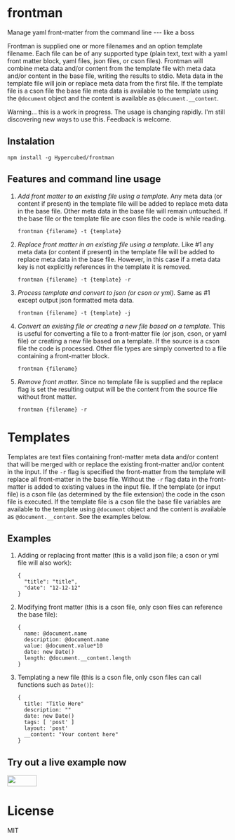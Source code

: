 frontman
========

Manage yaml front-matter from the command line --- like a boss

Frontman is supplied one or more filenames and an option template filename.  Each file can be of any supported type (plain text, text with a yaml front matter block, yaml files, json files, or cson files).  Frontman will combine meta data and/or content from the template file with meta data and/or content in the base file, writing the results to stdio.  Meta data in the template file will join or replace meta data from the first file.  If the template file is a cson file the base file meta data is available to the template using the `@document` object and the content is available as `@document.__content`.

Warning... this is a work in progress.  The usage is changing rapidly.  I'm still discovering new ways to use this.  Feedback is welcome.

## Instalation

`npm install -g Hypercubed/frontman`

## Features and command line usage

1. *Add front matter to an existing file using a template.*  Any meta data (or content if present) in the template file will be added to replace meta data in the base file.  Other meta data in the base file will remain untouched.  If the base file or the template file are cson files the code is while reading.

    `frontman {filename} -t {template}`
    
2. *Replace front matter in an existing file using a template.*  Like #1 any meta data (or content if present) in the template file will be added to replace meta data in the base file.  However, in this case if a meta data key is not explicitly references in the template it is removed.

    `frontman {filename} -t {template} -r`

3. *Process template and convert to json (or cson or yml).*  Same as #1 except output json formatted meta data.

    `frontman {filename} -t {template} -j`

4. *Convert an existing file or creating a new file based on a template.*  This is useful for converting a file to a front-matter file (or json, cson, or yaml file) or creating a new file based on a template.  If the source is a cson file the code is processed.  Other file types are simply converted to a file containing a front-matter block.

    `frontman {filename}`

5. *Remove front matter.*  Since no template file is supplied and the replace flag is set the resulting output will be the content from the source file without front matter.

    `frontman {filename} -r`

# Templates

Templates are text files containing front-matter meta data and/or content that will be merged with or replace the existing front-matter and/or content in the input.  If the `-r` flag is specified the front-matter from the template will replace all front-matter in the base file.  Without the `-r` flag data in the front-matter is added to existing values in the input file.  If the template (or input file) is a cson file (as determined by the file extension) the code in the cson file is executed.  If the template file is a cson file the base file variables are available to the template using `@document` object and the content is available as `@document.__content`.  See the examples below.

## Examples

1. Adding or replacing front matter (this is a valid json file; a cson or yml file will also work):

    ```
    {
      "title": "title",
      "date": "12-12-12"
    }
    ```
    
2. Modifying front matter (this is a cson file, only cson files can reference the base file):

    ```
    {
      name: @document.name
      description: @document.name
      value: @document.value*10
      date: new Date()
      length: @document.__content.length
    }
    ```
    
3. Templating a new file (this is a cson file, only cson files can call functions such as `Date()`):

    ```
    {
      title: "Title Here"
      description: ""
      date: new Date()
      tags: [ 'post' ]
      layout: 'post'
      __content: "Your content here"
    }
    ```

## Try out a live example now

<a href="https://runnable.com/UfNdIppQJxBgAAKk/using-hypercubed-frontman" target="_blank"><img src="https://runnable.com/external/styles/assets/runnablebtn.png" style="width:67px;height:25px;"></a>


# License
MIT


